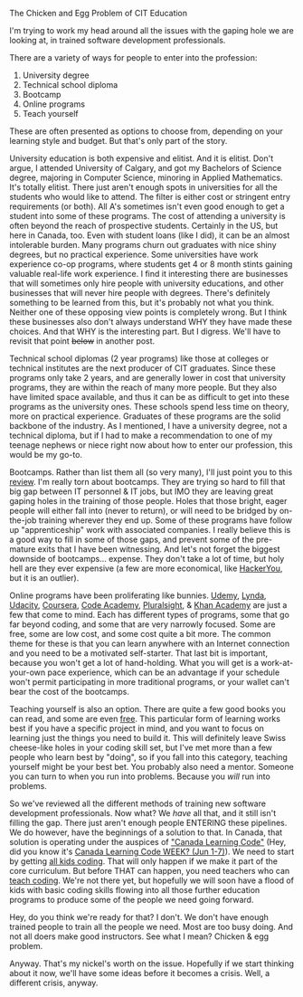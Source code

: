 The Chicken and Egg Problem of CIT Education

I'm trying to work my head around all the issues with the gaping hole we are looking at, in trained software development professionals.  

There are a variety of ways for people to enter into the profession:

1. University degree
1. Technical school diploma
1. Bootcamp
1. Online programs
1. Teach yourself

These are often presented as options to choose from, depending on your learning style and budget. But that's only part of the story.

University education is both expensive and elitist. And it is elitist.  Don't argue, I attended University of Calgary, and got my Bachelors of Science degree, majoring in Computer Science, minoring in Applied Mathematics. It's totally elitist. There just aren't enough spots in universities for all the students who would like to attend.  The filter is either cost or stringent entry requirements (or both). All A's sometimes isn't even good enough to get a student into some of these programs.  The cost of attending a university is often beyond the reach of prospective students.  Certainly in the US, but here in Canada, too.  Even with student loans (like I did), it can be an almost intolerable burden. Many programs churn out graduates with nice shiny degrees, but no practical experience. Some universities have work experience co-op programs, where students get 4 or 8 month stints gaining valuable real-life work experience. I find it interesting there are businesses that will sometimes only hire people with university educations, and other businesses that will never hire people with degrees.  There's definitely something to be learned from this, but it's probably not what you think. Neither one of these opposing view points is completely wrong.  But I think these businesses also don't always understand WHY they have made these choices. And that WHY is the interesting part. But I digress.  We'll have to revisit that point <del>below</del> in another post.

Technical school diplomas (2 year programs) like those at colleges or technical institutes are the next producer of CIT graduates. Since these programs only take 2 years, and are generally lower in cost that university programs, they are within the reach of many more people. But they also have limited space available, and thus it can be as difficult to get into these programs as the university ones. These schools spend less time on theory, more on practical experience. Graduates of these programs are the solid backbone of the industry. As I mentioned, I have a university degree, not a technical diploma, but if I had to make a recommendation to one of my teenage nephews or niece right now about how to enter our profession, this would be my go-to.

Bootcamps.  Rather than list them all (so very many), I'll just point you to this [review](https://www.switchup.org/research/best-coding-bootcamps). I'm really torn about bootcamps. They are trying so hard to fill that big gap between IT personnel & IT jobs, but IMO they are leaving great gaping holes in the training of those people. Holes that those bright, eager people will either fall into (never to return), or will need to be bridged by on-the-job training wherever they end up. Some of these programs have follow up "apprenticeship" work with associated companies. I really believe this is a good way to fill in some of those gaps, and prevent some of the pre-mature exits that I have been witnessing.  And let's not forget the biggest downside of bootcamps... expense.  They don't take a lot of time, but holy hell are they ever expensive (a few are more economical, like [HackerYou](https://hackeryou.com), but it is an outlier).

Online programs have been proliferating like bunnies. [Udemy](https://udemy.com), [Lynda](https://www.lynda.com), [Udacity](https://udacity.com), [Coursera](https://coursera.org), [Code Academy](https://codeacademy.com), [Pluralsight](https://pluralsight.com), & [Khan Academy](https://khanacademy.org) are just a few that come to mind. Each has different types of programs, some that go far beyond coding, and some that are very narrowly focused. Some are free, some are low cost, and some cost quite a bit more. The common theme for these is that you can learn anywhere with an Internet connection and you need to be a motivated self-starter. That last bit is important, because you won't get a lot of hand-holding. What you will get is a work-at-your-own pace experience, which can be an advantage if your schedule won't permit participating in more traditional programs, or your wallet can't bear the cost of the bootcamps.

Teaching yourself is also an option. There are quite a few good books you can read, and some are even [free](https://learnpythonthehardway.org/book/). This particular form of learning works best if you have a specific project in mind, and you want to focus on learning just the things you need to build it. This will definitely leave Swiss cheese-like holes in your coding skill set, but I've met more than a few people who learn best by "doing", so if you fall into this category, teaching yourself might be your best bet. You probably also need a mentor.  Someone you can turn to when you run into problems. Because you *will* run into problems.

So we've reviewed all the different methods of training new software development professionals. Now what?  We *have* all that, and it still isn't filling the gap.  There just aren't enough people ENTERING these pipelines.  We do however, have the beginnings of a solution to that.  In Canada, that solution is operating under the auspices of ["Canada Learning Code"](http://www.canadalearningcode.ca) (Hey, did you know it's [Canada Learning Code WEEK? (Jun 1-7)](http://www.canadalearningcode.ca/week/)).  We need to start by getting [all kids coding](http://ladieslearningcode.com/program/kids-learning-code/). That will only happen if we make it part of the core curriculum.  But before THAT can happen, you need teachers who can [teach coding](http://www.teacherslearningcode.com/en).  We're not there yet, but hopefully we will soon have a flood of kids with basic coding skills flowing into all those further education programs to produce some of the people we need going forward.

Hey, do you think we're ready for that?  I don't.  We don't have enough trained people to train all the people we need.  Most are too busy doing.  And not all doers make good instructors.  See what I mean?  Chicken & egg problem. 

Anyway.  That's my nickel's worth on the issue.  Hopefully if we start thinking about it now, we'll have some ideas before it becomes a crisis. Well, a different crisis, anyway.
